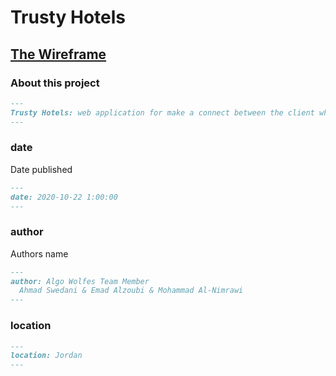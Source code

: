# Trusty Hotels

## [The Wireframe](https://wireframe.cc/pro/edit/383691)

### About this project

```markdown
---
Trusty Hotels: web application for make a connect between the client who want to rent a room with the hotels that have his order.
---
```

### date

Date published

```markdown
---
date: 2020-10-22 1:00:00
---
```

### author

Authors name

```markdown
---
author: Algo Wolfes Team Member
  Ahmad Swedani & Emad Alzoubi & Mohammad Al-Nimrawi
---
```

### location

```markdown
---
location: Jordan
---
```
